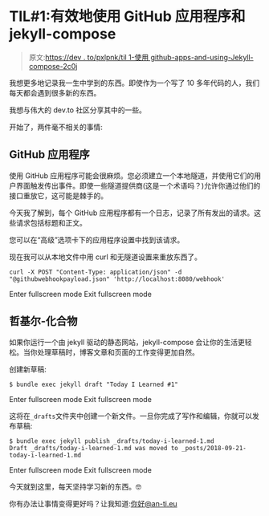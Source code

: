 # TIL#1:有效地使用 GitHub 应用程序和 jekyll-compose

> 原文:[https://dev . to/pxlpnk/til 1-使用 github-apps-and-using-Jekyll-compose-2c0j](https://dev.to/pxlpnk/til1-working-efficiently-with-github-apps-and-using-jekyll-compose-2c0j)

我想更多地记录我一生中学到的东西。即使作为一个写了 10 多年代码的人，我们每天都会遇到很多新的东西。

我想与伟大的 dev.to 社区分享其中的一些。

开始了，两件毫不相关的事情:

## GitHub 应用程序

使用 GitHub 应用程序可能会很麻烦。您必须建立一个本地隧道，并使用它们的用户界面触发传出事件。即使一些隧道提供商(这是一个术语吗？)允许你通过他们的接口重放它，这可能是棘手的。

今天我了解到，每个 GitHub 应用程序都有一个日志，记录了所有发出的请求。这些请求包括标题和正文。

您可以在“高级”选项卡下的应用程序设置中找到该请求。

现在我可以从本地文件中用 curl 和无隧道设置来重放东西了。

```
curl -X POST "Content-Type: application/json" -d "@githubwebhookpayload.json" 'http://localhost:8080/webhook' 
```

Enter fullscreen mode Exit fullscreen mode

## 哲基尔-化合物

如果你运行一个由 jekyll 驱动的静态网站，jekyll-compose 会让你的生活更轻松。当你处理草稿时，博客文章和页面的工作变得更加自然。

创建新草稿:

```
$ bundle exec jekyll draft "Today I Learned #1" 
```

Enter fullscreen mode Exit fullscreen mode

这将在`_drafts`文件夹中创建一个新文件。一旦你完成了写作和编辑，你就可以发布草稿:

```
$ bundle exec jekyll publish _drafts/today-i-learned-1.md
Draft _drafts/today-i-learned-1.md was moved to _posts/2018-09-21-today-i-learned-1.md 
```

Enter fullscreen mode Exit fullscreen mode

今天就到这里，每天坚持学习新的东西。🤓

你有办法让事情变得更好吗？让我知道:[你好@an-ti.eu](//mailto:hello@an-ti.eu)